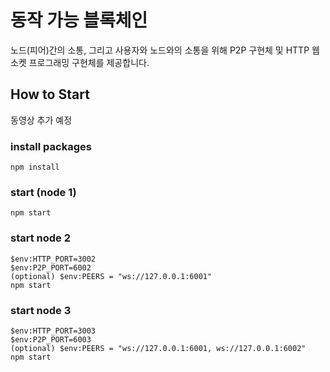 # 동작 가능 블록체인
노드(피어)간의 소통, 그리고 사용자와 노드와의 소통을 위해 P2P 구현체 및 HTTP 웹소켓 프로그래밍 구현체를 제공합니다.

## How to Start
동영상 추가 예정   

### install packages
```
npm install
```
### start (node 1)
```
npm start
```
### start node 2
```
$env:HTTP_PORT=3002
$env:P2P_PORT=6002
(optional) $env:PEERS = "ws://127.0.0.1:6001"
npm start
```
### start node 3
```
$env:HTTP_PORT=3003
$env:P2P_PORT=6003
(optional) $env:PEERS = "ws://127.0.0.1:6001, ws://127.0.0.1:6002"
npm start
```
